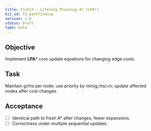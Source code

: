 ```yaml
---
title: F3/k13 — Lifelong Planning A* (LPA*)
kit_id: f3_pathfinding
version: 1.0
status: Draft
type: kata
---
```

## Objective
Implement **LPA*** core update equations for changing edge costs.
## Task
Maintain g/rhs per node; use priority by min(g,rhs)+h; update affected nodes after cost changes.
## Acceptance
- [ ] Identical path to fresh A* after changes; fewer expansions.
- [ ] Correctness under multiple sequential updates.
